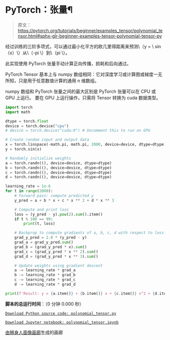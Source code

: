 # PyTorch：张量¶

> 原文：<https://pytorch.org/tutorials/beginner/examples_tensor/polynomial_tensor.html#sphx-glr-beginner-examples-tensor-polynomial-tensor-py>

经过训练的三阶多项式，可以通过最小化平方的欧几里得距离来预测\（y = \ sin（x）\）从\（-pi \）到\（pi \）。

此实现使用 PyTorch 张量手动计算正向传播，损耗和后向通过。

PyTorch Tensor 基本上与 numpy 数组相同：它对深度学习或计算图或梯度一无所知，只是用于任意数值计算的通用 n 维数组。

numpy 数组和 PyTorch 张量之间的最大区别是 PyTorch 张量可以在 CPU 或 GPU 上运行。 要在 GPU 上运行操作，只需将 Tensor 转换为 cuda 数据类型。

```py
import torch
import math

dtype = torch.float
device = torch.device("cpu")
# device = torch.device("cuda:0") # Uncomment this to run on GPU

# Create random input and output data
x = torch.linspace(-math.pi, math.pi, 2000, device=device, dtype=dtype)
y = torch.sin(x)

# Randomly initialize weights
a = torch.randn((), device=device, dtype=dtype)
b = torch.randn((), device=device, dtype=dtype)
c = torch.randn((), device=device, dtype=dtype)
d = torch.randn((), device=device, dtype=dtype)

learning_rate = 1e-6
for t in range(2000):
    # Forward pass: compute predicted y
    y_pred = a + b * x + c * x ** 2 + d * x ** 3

    # Compute and print loss
    loss = (y_pred - y).pow(2).sum().item()
    if t % 100 == 99:
        print(t, loss)

    # Backprop to compute gradients of a, b, c, d with respect to loss
    grad_y_pred = 2.0 * (y_pred - y)
    grad_a = grad_y_pred.sum()
    grad_b = (grad_y_pred * x).sum()
    grad_c = (grad_y_pred * x ** 2).sum()
    grad_d = (grad_y_pred * x ** 3).sum()

    # Update weights using gradient descent
    a -= learning_rate * grad_a
    b -= learning_rate * grad_b
    c -= learning_rate * grad_c
    d -= learning_rate * grad_d

print(f'Result: y = {a.item()} + {b.item()} x + {c.item()} x^2 + {d.item()} x^3')

```

**脚本的总运行时间**：（0 分钟 0.000 秒）

[`Download Python source code: polynomial_tensor.py`](../../_downloads/38bc029908996abe0c601bcf0f5fd9d8/polynomial_tensor.py)

[`Download Jupyter notebook: polynomial_tensor.ipynb`](../../_downloads/1c715a0888ae0e33279df327e1653329/polynomial_tensor.ipynb)

[由狮身人面像画廊](https://sphinx-gallery.readthedocs.io)生成的画廊
